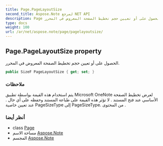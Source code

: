 ```yaml
---
title: Page.PageLayoutSize
second_title: Aspose.Note لمرجع NET API
description: Page ملكية. الحصول على أو تعيين حجم تخطيط الصفحة المعروض في المحرر.
type: docs
weight: 100
url: /ar/net/aspose.note/page/pagelayoutsize/
---
```

## Page.PageLayoutSize property

الحصول على أو تعيين حجم تخطيط الصفحة المعروض في المحرر.

```csharp
public SizeF PageLayoutSize { get; set; }
```

### ملاحظات

يتم استخدام هذه القيمة بواسطة تطبيق Microsoft OneNote لعرض تخطيط الصفحة الأساسي عند فتح المستند . لا تؤثر هذه القيمة على طباعة المستند وحفظه على أي حال . عند تعيين خاصية PageSizeType إلى PageSizeType. من المحتوى .

### أنظر أيضا

* class [Page](../)
* مساحة الاسم [Aspose.Note](../../page/)
* المجسم [Aspose.Note](../../../)


